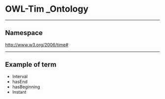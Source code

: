 # OWL-Tim _Ontology



---
## Namespace

http://www.w3.org/2006/time#

---

## Example of term

- Interval
- hasEnd
- hasBeginning
- Instant